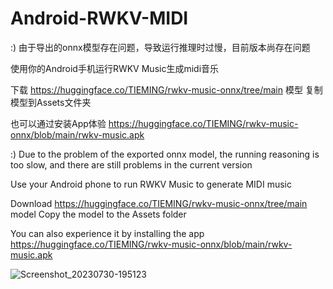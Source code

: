 # Android-RWKV-MIDI

:) 由于导出的onnx模型存在问题，导致运行推理时过慢，目前版本尚存在问题

使用你的Android手机运行RWKV Music生成midi音乐

下载 https://huggingface.co/TIEMING/rwkv-music-onnx/tree/main 模型
复制模型到Assets文件夹

也可以通过安装App体验
https://huggingface.co/TIEMING/rwkv-music-onnx/blob/main/rwkv-music.apk

:) Due to the problem of the exported onnx model, the running reasoning is too slow, and there are still problems in the current version

Use your Android phone to run RWKV Music to generate MIDI music

Download https://huggingface.co/TIEMING/rwkv-music-onnx/tree/main model Copy the model to the Assets folder

You can also experience it by installing the app 
https://huggingface.co/TIEMING/rwkv-music-onnx/blob/main/rwkv-music.apk

![Screenshot_20230730-195123](https://github.com/ZTMIDGO/Android-RWKV-MIDI/assets/50280785/42880abf-b15d-4ce8-a830-de218e1825a6)
